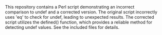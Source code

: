 This repository contains a Perl script demonstrating an incorrect comparison to undef and a corrected version.  The original script incorrectly uses 'eq' to check for undef, leading to unexpected results. The corrected script utilizes the defined() function, which provides a reliable method for detecting undef values.  See the included files for details.